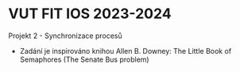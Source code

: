 # VUT FIT IOS 2023-2024

Projekt 2 - Synchronizace procesů 
- Zadání je inspirováno knihou Allen B. Downey: The Little Book of Semaphores (The Senate Bus
problem)
